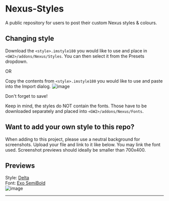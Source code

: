 # Nexus-Styles
A public repository for users to post their custom Nexus styles &amp; colours.

## Changing style
Download the `<style>.imstyle180` you would like to use and place in `<GW2>/addons/Nexus/Styles`. You can then select it from the Presets dropdown.

OR

Copy the contents from `<style>.imstyle180` you would like to use and paste into the Import dialog.
![image](https://github.com/user-attachments/assets/1fe51e2e-e720-4ced-9f97-643ee8c8726e)

Don't forget to save!

Keep in mind, the styles do NOT contain the fonts. Those have to be downloaded separately and placed into `<GW2>/addons/Nexus/Fonts`.

## Want to add your own style to this repo?
When adding to this project, please use a neutral background for screenshots. Upload your file and link to it like below. You may link the font used.
Screenshot previews should ideally be smaller than 700x400.

## Previews
Style: [Delta](/Delta.imstyle180)  
Font: [Exo SemiBold](https://fonts.google.com/specimen/Exo)  
![image](https://github.com/user-attachments/assets/b69e7770-6825-4926-b29f-8037f963c5d8)

---
